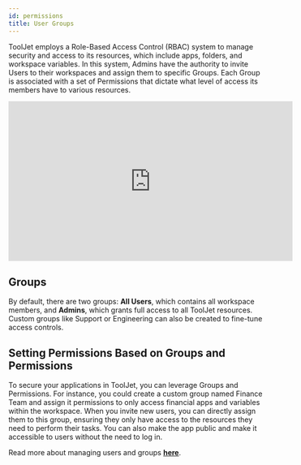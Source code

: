 ```yaml
---
id: permissions
title: User Groups
---
```


ToolJet employs a Role-Based Access Control (RBAC) system to manage security and access to its resources, which include apps, folders, and workspace variables. In this system, Admins have the authority to invite Users to their workspaces and assign them to specific Groups. Each Group is associated with a set of Permissions that dictate what level of access its members have to various resources. 

<div class="video-container">
    <iframe width="560" height="315" src="https://www.youtube.com/embed/VIlC0MnQRNA?si=dBJ6gL5ux55s32OO&rel=0" frameborder="0" allow="accelerometer; autoplay; encrypted-media; gyroscope; picture-in-picture" allowfullscreen></iframe>
</div>

<div>

## Groups
By default, there are two groups: **All Users**, which contains all workspace members, and **Admins**, which grants full access to all ToolJet resources. Custom groups like Support or Engineering can also be created to fine-tune access controls.

</div>

<div>

## Setting Permissions Based on Groups and Permissions
To secure your applications in ToolJet, you can leverage Groups and Permissions. For instance, you could create a custom group named Finance Team and assign it permissions to only access financial apps and variables within the workspace. When you invite new users, you can directly assign them to this group, ensuring they only have access to the resources they need to perform their tasks. You can also make the app public and make it accessible to users without the need to log in.

</div>

Read more about managing users and groups **[here](/docs/tutorial/manage-users-groups/)**.